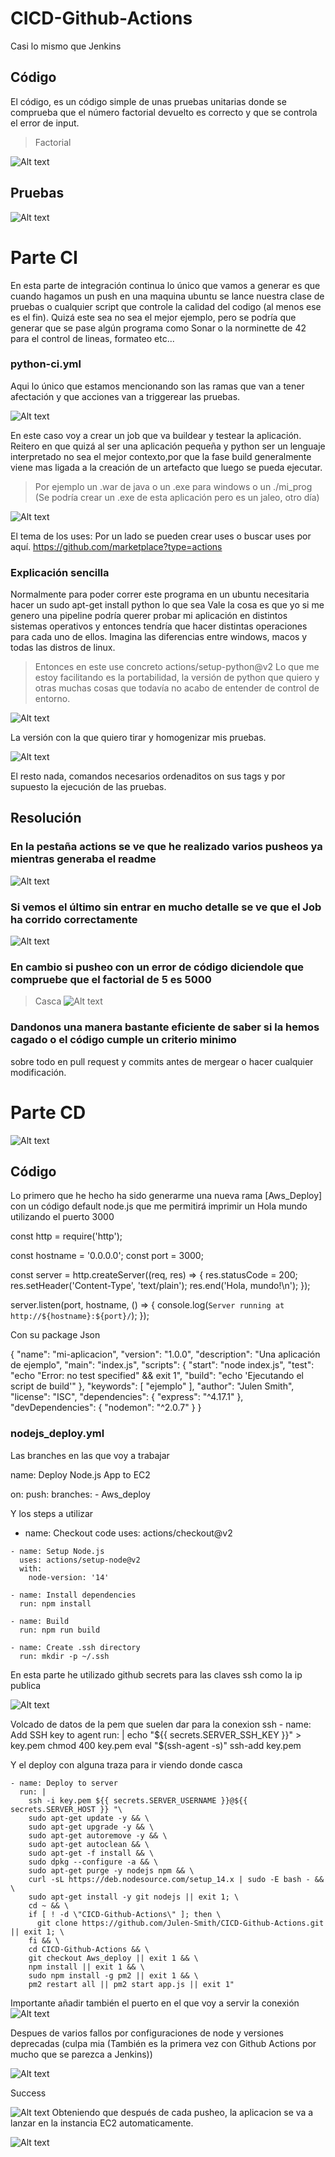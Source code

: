 # CICD-Github-Actions

Casi lo mismo que Jenkins

## Código

El código, es un código simple de unas pruebas unitarias donde se comprueba que el número factorial devuelto es correcto y que se controla el error de input.
>Factorial

![Alt text](context/image.png)

## Pruebas

![Alt text](context/image-1.png)

# Parte CI
En esta parte de integración continua lo único que vamos a generar es que cuando hagamos un push en una maquina ubuntu se lance nuestra clase de pruebas o cualquier script que controle la calidad del codigo (al menos ese es el fin).
Quizá este sea no sea el mejor ejemplo, pero se podría que generar que se pase algún programa como Sonar o la norminette de 42 para el control de lineas, formateo etc...

### python-ci.yml

Aqui lo único que estamos mencionando son las ramas que van a tener afectación y que acciones van a triggerear las pruebas.

![Alt text](context/image-2.png)

En este caso voy a crear un job que va buildear y testear la aplicación.
Reitero en que quizá al ser una aplicación pequeña y python ser un lenguaje interpretado no sea el mejor contexto,por que la fase build generalmente viene mas ligada a la creación de un artefacto que luego se pueda ejecutar.
>Por ejemplo un .war de java o un .exe para windows o un ./mi_prog
>(Se podría crear un .exe de esta aplicación pero es un jaleo, otro día)

![Alt text](context/image-3.png)

El tema de los uses:
Por un lado se pueden crear uses o buscar uses por aquí.
https://github.com/marketplace?type=actions

### Explicación sencilla

Normalmente para poder correr este programa en un ubuntu necesitaria hacer un sudo apt-get install python lo que sea
Vale la cosa es que yo si me genero una pipeline podría querer probar mi aplicación en distintos sistemas operativos y entonces tendría que hacer distintas operaciones para cada uno de ellos. Imagina las diferencias entre windows, macos y todas las distros de linux.
>Entonces en este use concreto actions/setup-python@v2
>Lo que me estoy facilitando es la portabilidad, la versión de python que quiero y otras muchas cosas que todavía no acabo de entender de control de entorno.

![Alt text](context/image-5.png)

La versión con la que quiero tirar y homogenizar mis pruebas.

![Alt text](context/image-6.png)

El resto nada, comandos necesarios ordenaditos on sus tags y por supuesto la ejecución de las pruebas.

## Resolución
### En la pestaña actions se ve que he realizado varios pusheos ya mientras generaba el readme
![Alt text](context/image-7.png)

### Si vemos el último sin entrar en mucho detalle se ve que el Job ha corrido correctamente
![Alt text](context/image-8.png)
### En cambio si pusheo con un error de código diciendole que compruebe que el factorial de 5 es 5000
>Casca
![Alt text](context/image-9.png)

### Dandonos una manera bastante eficiente de saber si la hemos cagado o el código cumple un criterio minimo
sobre todo en pull request y commits antes de mergear o hacer cualquier modificación.


# Parte CD

![Alt text](context/image-12.png)


## Código

Lo primero que he hecho ha sido generarme una nueva rama [Aws_Deploy] con un código default node.js que me permitirá imprimir un Hola mundo utilizando el puerto 3000


const http = require('http');

const hostname = '0.0.0.0';
const port = 3000;

const server = http.createServer((req, res) => {
  res.statusCode = 200;
  res.setHeader('Content-Type', 'text/plain');
  res.end('Hola, mundo!\n');
});

server.listen(port, hostname, () => {
  console.log(`Server running at http://${hostname}:${port}/`);
});


Con su package Json


{
    "name": "mi-aplicacion",
    "version": "1.0.0",
    "description": "Una aplicación de ejemplo",
    "main": "index.js",
    "scripts": {
      "start": "node index.js",
      "test": "echo \"Error: no test specified\" && exit 1",
      "build": "echo 'Ejecutando el script de build'"
    },
    "keywords": [
      "ejemplo"
    ],
    "author": "Julen Smith",
    "license": "ISC",
    "dependencies": {
      "express": "^4.17.1"
    },
    "devDependencies": {
      "nodemon": "^2.0.7"
    }
  }


### nodejs_deploy.yml

Las branches en las que voy a trabajar

name: Deploy Node.js App to EC2

on:
  push:
    branches:
      - Aws_deploy

Y los steps a utilizar

   - name: Checkout code
      uses: actions/checkout@v2

    - name: Setup Node.js
      uses: actions/setup-node@v2
      with:
        node-version: '14'

    - name: Install dependencies
      run: npm install

    - name: Build
      run: npm run build

    - name: Create .ssh directory
      run: mkdir -p ~/.ssh

En esta parte he utilizado github secrets para las claves ssh como la ip publica

![Alt text](context/image-11.png)


Volcado de datos de la pem que suelen dar para la conexion ssh
    - name: Add SSH key to agent
      run: |
        echo "${{ secrets.SERVER_SSH_KEY }}" > key.pem
        chmod 400 key.pem
        eval "$(ssh-agent -s)"
        ssh-add key.pem

Y el deploy con alguna traza para ir viendo donde casca

    - name: Deploy to server
      run: |
        ssh -i key.pem ${{ secrets.SERVER_USERNAME }}@${{ secrets.SERVER_HOST }} "\
        sudo apt-get update -y && \
        sudo apt-get upgrade -y && \
        sudo apt-get autoremove -y && \
        sudo apt-get autoclean && \
        sudo apt-get -f install && \
        sudo dpkg --configure -a && \
        sudo apt-get purge -y nodejs npm && \
        curl -sL https://deb.nodesource.com/setup_14.x | sudo -E bash - && \
        sudo apt-get install -y git nodejs || exit 1; \
        cd ~ && \
        if [ ! -d \"CICD-Github-Actions\" ]; then \
          git clone https://github.com/Julen-Smith/CICD-Github-Actions.git || exit 1; \
        fi && \
        cd CICD-Github-Actions && \
        git checkout Aws_deploy || exit 1 && \
        npm install || exit 1 && \
        sudo npm install -g pm2 || exit 1 && \
        pm2 restart all || pm2 start app.js || exit 1"



Importante añadir también el puerto en el que voy a servir la conexión
![Alt text](context/image-13.png)



Despues de varios fallos por configuraciones de node y versiones deprecadas (culpa mia (También es la primera vez con Github Actions por mucho que se parezca a Jenkins))

![Alt text](context/image-14.png) 

Success

![Alt text](context/image-15.png)
Obteniendo que después de cada pusheo, la aplicacion se va a lanzar en la instancia EC2 automaticamente.

![Alt text](context/image-12.png)

